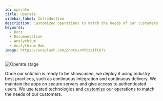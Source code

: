 ```yaml
---
id: operate
title: Operate
sidebar_label: Introduction
description: Customized operations to match the needs of our customers.
keywords:
  - Docs
  - Documentation
  - Analythium
  - Analythium Hub
image: https://unsplash.com/photos/M5tzZtFCOfs
---
```


![Operate stage](../../img/undraw_programmer_imem_operate.svg)

Once our solution is ready to be showcased, we deploy it using
industry best practices, such as continuous integration and continuous delivery.
We maintain the apps on secure servers and give access to authenticated users.
We use tested technologies and [customize our operations](operate)
to match the needs of our customers.

